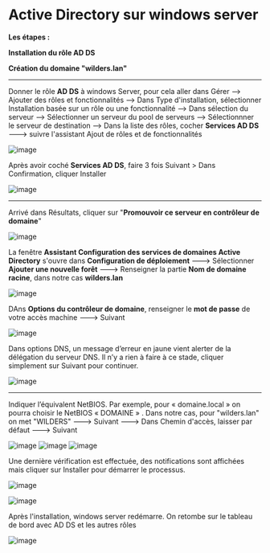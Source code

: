 # Active Directory sur windows server

**Les étapes :**   

**Installation du rôle AD DS**    

**Création du domaine "wilders.lan"**    

___

Donner le rôle **AD DS** à windows Server, pour cela aller dans Gérer --> Ajouter des rôles et fonctionnalités --> Dans Type d'installation, sélectionner Installation basée sur un rôle ou une fonctionnalité --> Dans sélection du serveur --> Sélectionner un serveur du pool de serveurs --> Sélectionnner le serveur de destination --> Dans la liste des rôles, cocher **Services AD DS** ---> suivre l'assistant Ajout de rôles et de fonctionnalités

![image](https://github.com/techerbeatrice/AD.DS_Windows-Server/assets/138071140/ed997ce7-46da-42fb-b344-a86b0c14d632)


Après avoir coché **Services AD DS**, faire 3 fois Suivant > Dans Confirmation, cliquer Installer

![image](https://github.com/techerbeatrice/AD.DS_Windows-Server/assets/138071140/6f1e6a6a-87d5-4c54-855d-7b84f833ee64)

___

Arrivé dans Résultats, cliquer sur "**Promouvoir ce serveur en contrôleur de domaine**"

![image](https://github.com/techerbeatrice/AD.DS_Windows-Server/assets/138071140/165e2c64-1c06-4833-b6c6-02d8ef1dc8bb)

La fenêtre **Assistant Configuration des services de domaines Active Directory** s'ouvre dans **Configuration de déploiement** ---> Sélectionner **Ajouter une nouvelle forêt** ---> Renseigner la partie **Nom de domaine racine**, dans notre cas **wilders.lan** 

![image](https://github.com/techerbeatrice/AD.DS_Windows-Server/assets/138071140/74bb1564-542b-4255-85ae-9d4fa0b74bc2)


DAns **Options du contrôleur de domaine**, renseigner le **mot de passe** de votre accès machine ---> Suivant

![image](https://github.com/techerbeatrice/AD.DS_Windows-Server/assets/138071140/21c732d0-6565-4d39-bfcf-aa337faa8281)

Dans options DNS, un message d’erreur en jaune vient alerter de la délégation du serveur DNS. Il n’y a rien à faire à ce stade, cliquer simplement sur Suivant pour continuer.    

![image](https://github.com/techerbeatrice/AD.DS_Windows-Server/assets/138071140/73f195d9-f779-4751-bf02-a79a6eecc8ad)

____

Indiquer l’équivalent NetBIOS. Par exemple, pour « domaine.local » on pourra choisir le NetBIOS « DOMAINE » . Dans notre cas, pour "wilders.lan" on met "WILDERS" ---> Suivant ---> Dans Chemin d'accès, laisser par défaut ---> Suivant 

![image](https://github.com/techerbeatrice/AD.DS_Windows-Server/assets/138071140/16d2494a-cbfc-42c7-8668-87bf412714aa)
![image](https://github.com/techerbeatrice/AD.DS_Windows-Server/assets/138071140/9b4fcfcb-5f3c-4bbb-b8c4-a6abeb4f2f28)
![image](https://github.com/techerbeatrice/AD.DS_Windows-Server/assets/138071140/d6833ef4-0986-489f-b452-53bb11b41999)

Une dernière vérification est effectuée, des notifications sont affichées mais cliquer sur Installer pour démarrer le processus.

![image](https://github.com/techerbeatrice/AD.DS_Windows-Server/assets/138071140/841fef86-5ebd-4eed-ab2a-415b9fdff4f5)

![image](https://github.com/techerbeatrice/AD.DS_Windows-Server/assets/138071140/cdbbff38-8e2b-472e-9561-033c1739a1d9)

Après l'installation, windows server redémarre.
On retombe sur le tableau de bord avec AD DS et les autres rôles

![image](https://github.com/techerbeatrice/AD.DS_Windows-Server/assets/138071140/69677c06-acdc-4332-9551-ab00ffa21e9a)

